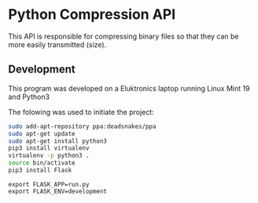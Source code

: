 # Python Compression API

This API is responsible for compressing binary files so that they can be more easily transmitted (size).

## Development

This program was developed on a Eluktronics laptop running Linux Mint 19 and Python3

The folowing was used to initiate the project:

```bash
sudo add-apt-repository ppa:deadsnakes/ppa
sudo apt-get update
sudo apt-get install python3
pip3 install virtualenv
virtualenv -p python3 .
source bin/activate
pip3 install Flask
```

```
export FLASK_APP=run.py
export FLASK_ENV=development
```